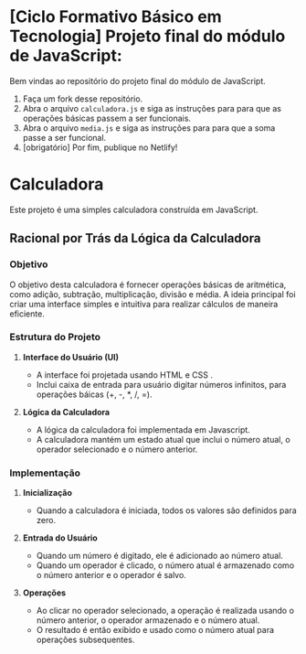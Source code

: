 # [Ciclo Formativo Básico em Tecnologia] Projeto final do módulo de JavaScript:


Bem vindas ao repositório do projeto final do módulo de JavaScript.

  1. Faça um fork desse repositório.
  2. Abra o arquivo `calculadora.js` e siga as instruções para para que as operações básicas passem a ser funcionais.
  3. Abra o arquivo `media.js` e siga as instruções para para que a soma passe a ser funcional.  
  4. [obrigatório] Por fim, publique no Netlify!
  
  # Calculadora

Este projeto é uma simples calculadora construída em JavaScript.

## Racional por Trás da Lógica da Calculadora

### Objetivo
O objetivo desta calculadora é fornecer operações básicas de aritmética, como adição, subtração, multiplicação,  divisão e média. A ideia principal foi criar uma interface simples e intuitiva para realizar cálculos de maneira eficiente.
### Estrutura do Projeto

1. **Interface do Usuário (UI)**
   - A interface foi projetada usando HTML e CSS .
   - Inclui caixa de entrada para usuário digitar números infinitos, para operações báicas (+, -, *, /, =).

2. **Lógica da Calculadora**
   - A lógica da calculadora foi implementada em Javascript.
   - A calculadora mantém um estado atual que inclui o número atual, o operador selecionado e o número anterior.

### Implementação

1. **Inicialização**
   - Quando a calculadora é iniciada, todos os valores são definidos para zero.

2. **Entrada do Usuário**
   - Quando um número é digitado, ele é adicionado ao número atual.
   - Quando um operador é clicado, o número atual é armazenado como o número anterior e o operador é salvo.

3. **Operações**
   - Ao clicar no operador selecionado, a operação é realizada usando o número anterior, o operador armazenado e o número atual.
   - O resultado é então exibido e usado como o número atual para operações subsequentes.

